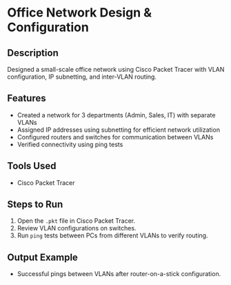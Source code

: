# Office Network Design & Configuration

## Description
Designed a small-scale office network using Cisco Packet Tracer with VLAN configuration, IP subnetting, and inter-VLAN routing.

## Features
- Created a network for 3 departments (Admin, Sales, IT) with separate VLANs
- Assigned IP addresses using subnetting for efficient network utilization
- Configured routers and switches for communication between VLANs
- Verified connectivity using ping tests

## Tools Used
- Cisco Packet Tracer

## Steps to Run
1. Open the `.pkt` file in Cisco Packet Tracer.
2. Review VLAN configurations on switches.
3. Run `ping` tests between PCs from different VLANs to verify routing.

## Output Example
- Successful pings between VLANs after router-on-a-stick configuration.
